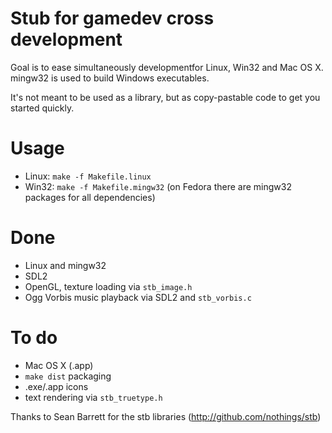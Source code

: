 # Stub for gamedev cross development

Goal is to ease simultaneously developmentfor Linux, Win32 and Mac OS X. mingw32 is used to build Windows executables.

It's not meant to be used as a library, but as copy-pastable code to get you started quickly.

# Usage
- Linux: `make -f Makefile.linux`
- Win32: `make -f Makefile.mingw32` (on Fedora there are mingw32 packages for all dependencies)

# Done
- Linux and mingw32
- SDL2
- OpenGL, texture loading via `stb_image.h`
- Ogg Vorbis music playback via SDL2 and `stb_vorbis.c`

# To do
- Mac OS X (.app)
- `make dist` packaging
- .exe/.app icons
- text rendering via `stb_truetype.h`

Thanks to Sean Barrett for the stb libraries (http://github.com/nothings/stb)
